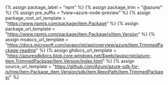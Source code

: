 {% assign package_label = "npm" %}
{% assign package_trim = "@azure/" %}
{% assign pre_suffix = ?view=azure-node-preview" %}
{% assign package_root_url_template = "https://www.npmjs.com/package/item.Package" %}
{% assign package_url_template = "https://www.npmjs.com/package/item.Package/v/item.Version" %}
{% assign msdocs_url_template = "https://docs.microsoft.com/javascript/api/overview/azure/item.TrimmedPackage-readme" %}
{% assign ghdocs_url_template = "https://azuresdkdocs.blob.core.windows.net/$web/javascript/azure-item.TrimmedPackage/item.Version/index.html" %}
{% assign source_url_template = "https://github.com/Azure/azure-sdk-for-js/tree/item.Package_item.Version/sdk/item.RepoPath/item.TrimmedPackage/" %}